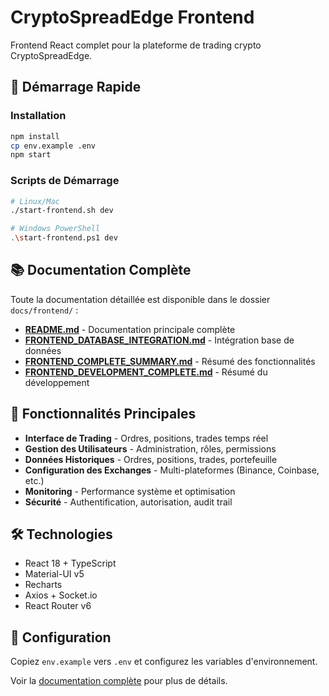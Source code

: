 # CryptoSpreadEdge Frontend

Frontend React complet pour la plateforme de trading crypto CryptoSpreadEdge.

## 🚀 Démarrage Rapide

### Installation
```bash
npm install
cp env.example .env
npm start
```

### Scripts de Démarrage
```bash
# Linux/Mac
./start-frontend.sh dev

# Windows PowerShell
.\start-frontend.ps1 dev
```

## 📚 Documentation Complète

Toute la documentation détaillée est disponible dans le dossier `docs/frontend/` :

- **[README.md](../docs/frontend/README.md)** - Documentation principale complète
- **[FRONTEND_DATABASE_INTEGRATION.md](../docs/frontend/FRONTEND_DATABASE_INTEGRATION.md)** - Intégration base de données
- **[FRONTEND_COMPLETE_SUMMARY.md](../docs/frontend/FRONTEND_COMPLETE_SUMMARY.md)** - Résumé des fonctionnalités
- **[FRONTEND_DEVELOPMENT_COMPLETE.md](../docs/frontend/FRONTEND_DEVELOPMENT_COMPLETE.md)** - Résumé du développement

## 🎯 Fonctionnalités Principales

- **Interface de Trading** - Ordres, positions, trades temps réel
- **Gestion des Utilisateurs** - Administration, rôles, permissions
- **Données Historiques** - Ordres, positions, trades, portefeuille
- **Configuration des Exchanges** - Multi-plateformes (Binance, Coinbase, etc.)
- **Monitoring** - Performance système et optimisation
- **Sécurité** - Authentification, autorisation, audit trail

## 🛠️ Technologies

- React 18 + TypeScript
- Material-UI v5
- Recharts
- Axios + Socket.io
- React Router v6

## 🔧 Configuration

Copiez `env.example` vers `.env` et configurez les variables d'environnement.

Voir la [documentation complète](../docs/frontend/README.md) pour plus de détails.